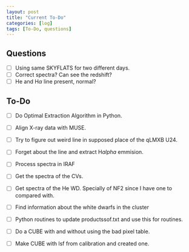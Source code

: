 ```yaml
---
layout: post
title: "Current To-Do"
categories: [log]
tags: [To-Do, questions]
---
```


##  Questions
- [ ] Using same SKYFLATS for two different days. 
- [ ] Correct spectra? Can see the redshift?
- [ ] He and H$\alpha$ line present, normal? 

## To-Do
- [ ] Do Optimal Extraction Algorithm in Python. 
- [ ] Align X-ray data with MUSE. 
- [ ] Try to figure out weird line in supposed place of the qLMXB U24. 
- [ ] Forget about the line and extract H$alpha$ emmision.
- [ ] Process spectra in IRAF
- [ ] Get  the spectra of the CVs.
- [ ] Get spectra of the He WD. Specially of NF2 since I have one to compared with. 
- [ ] Find information about the white dwarfs in the cluster
- [ ] Python routines to update productssof.txt and use this for routines. 
- [ ] Do a CUBE with and without using the bad pixel table.
- [ ] Make CUBE with lsf from calibration and created one. 

